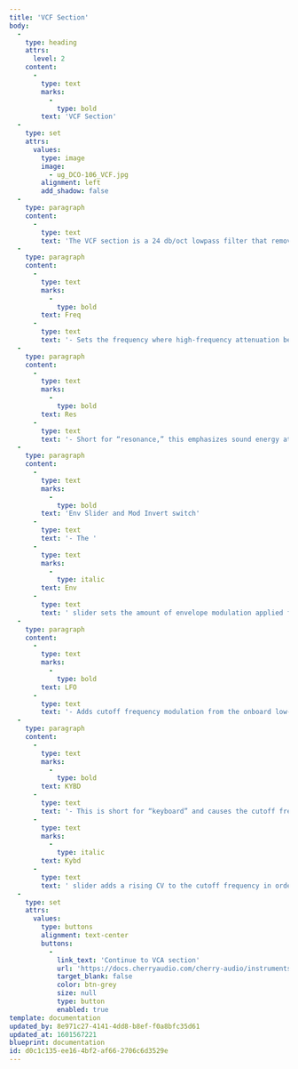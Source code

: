 ```yaml
---
title: 'VCF Section'
body:
  -
    type: heading
    attrs:
      level: 2
    content:
      -
        type: text
        marks:
          -
            type: bold
        text: 'VCF Section'
  -
    type: set
    attrs:
      values:
        type: image
        image:
          - ug_DCO-106_VCF.jpg
        alignment: left
        add_shadow: false
  -
    type: paragraph
    content:
      -
        type: text
        text: 'The VCF section is a 24 db/oct lowpass filter that removes high frequencies as its cutoff frequency setting is decreased from max, resulting in a dulling of sound. DCO-106 features a super-accurate emulation, with particular attention paid to the original Juno''s non-linear self-resonating characteristics - phew, that''s a mouthful, but all you gotta know is that DCO-106 sounds just like the real thing! '
  -
    type: paragraph
    content:
      -
        type: text
        marks:
          -
            type: bold
        text: Freq
      -
        type: text
        text: '- Sets the frequency where high-frequency attenuation begins, from 20 Hz up to 24,000 Hz. Though it seems odd to have a cutoff control that goes 4000 Hz above human hearing threshold, remember that all filters have a "slope" to their response, so that extra range guarantees you won''t hear any filtering at maximum setting.'
  -
    type: paragraph
    content:
      -
        type: text
        marks:
          -
            type: bold
        text: Res
      -
        type: text
        text: '- Short for “resonance,” this emphasizes sound energy at and around the current cutoff frequency by adding feedback from the filter''s output back to its input. At lower settings, this can be used to create mild resonances such as those heard in acoustic instruments. DCO-106’s implementation is fully self-oscillating - at extreme settings, it can be used as a sine wave generator, but be careful because high resonance settings can result in loud, screamy, dog-terrifying (and speaker blowing) occurrences.'
  -
    type: paragraph
    content:
      -
        type: text
        marks:
          -
            type: bold
        text: 'Env Slider and Mod Invert switch'
      -
        type: text
        text: '- The '
      -
        type: text
        marks:
          -
            type: italic
        text: Env
      -
        type: text
        text: ' slider sets the amount of envelope modulation applied from the envelope generator. With the invert switch in the up position, envelope mod affects the cutoff frequency positively. In the down position, envelope mod is inverted for “reverse” effects. '
  -
    type: paragraph
    content:
      -
        type: text
        marks:
          -
            type: bold
        text: LFO
      -
        type: text
        text: '- Adds cutoff frequency modulation from the onboard low-frequency oscillator section. '
  -
    type: paragraph
    content:
      -
        type: text
        marks:
          -
            type: bold
        text: KYBD
      -
        type: text
        text: '- This is short for “keyboard” and causes the cutoff frequency to increase as ascending notes are played on a keyboard. The idea behind this is, because actual note frequencies rise as higher pitches are played, the '
      -
        type: text
        marks:
          -
            type: italic
        text: Kybd
      -
        type: text
        text: ' slider adds a rising CV to the cutoff frequency in order to maintain the brightness of notes as higher pitches are played. '
  -
    type: set
    attrs:
      values:
        type: buttons
        alignment: text-center
        buttons:
          -
            link_text: 'Continue to VCA section'
            url: 'https://docs.cherryaudio.com/cherry-audio/instruments/dco-106/vca-section'
            target_blank: false
            color: btn-grey
            size: null
            type: button
            enabled: true
template: documentation
updated_by: 8e971c27-4141-4dd8-b8ef-f0a8bfc35d61
updated_at: 1601567221
blueprint: documentation
id: d0c1c135-ee16-4bf2-af66-2706c6d3529e
---
```

